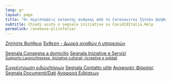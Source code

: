 ```yaml
---
lang: gr
layout: page
title: "Οι περιπτώσεις έκτακτης ανάγκης από το Coronavirus ζητούν βοήθεια, αναφέρουν πρωτοβουλίες, ειδήσεις, δεδομένα"
subtitle: Chiedi aiuto o segnala iniziative su Covid19Italia.Help
permalink: /anebase-pliroforia/
---
```


<div class="offset-md-1 col-md-10">
  <a class="btn btn-success btn-block btn-form" href="/anebase-pliroforia/Ζητήστε-Βοήθεια">Ζητήστε Βοήθεια</a>
  <a class="btn btn-success btn-block btn-form" href="/anebase-pliroforia/Δωρεά-αγαθών-υπηρεσιών">Έκθεση - Δωρεά αγαθών ή υπηρεσιών</a>

  <br>
  
  <a class="btn btn-outline-dark btn-block btn-form " href="/anebase-pliroforia/consegna-domicilio">Segnala Consegna a domicilio</a>
  <a class="btn btn-outline-dark btn-block btn-form" href="/anebase-pliroforia/iniziative-servizi">
    Segnala Iniziative e Servizi<br>
    <small>Supporto Lavoro/Imprese, Iniziative culturali, ricreative e solidali</small>
  </a>

  <a class="btn btn-outline-dark btn-block btn-form " href="/anebase-pliroforia/fundraising">Συγκέντρωση ειδών/πόρων</a>
  <a class="btn btn-outline-dark btn-block btn-form" href="/anebase-pliroforia/contatto-utile">Segnala Contatto utile</a>
  <a class="btn btn-outline-dark btn-block btn-form" href="/anebase-pliroforia/Αναφορές-Φάρσας">Αναφορές Φάρσας</a>
  <a class="btn btn-outline-dark btn-block btn-form" href="/anebase-pliroforia/documenti-dati">Segnala Documenti/Dati</a>
  <a class="btn btn-outline-dark btn-block btn-form" href="/anebase-pliroforia/news">Αναφορά Ειδήσεων</a>
</div>

